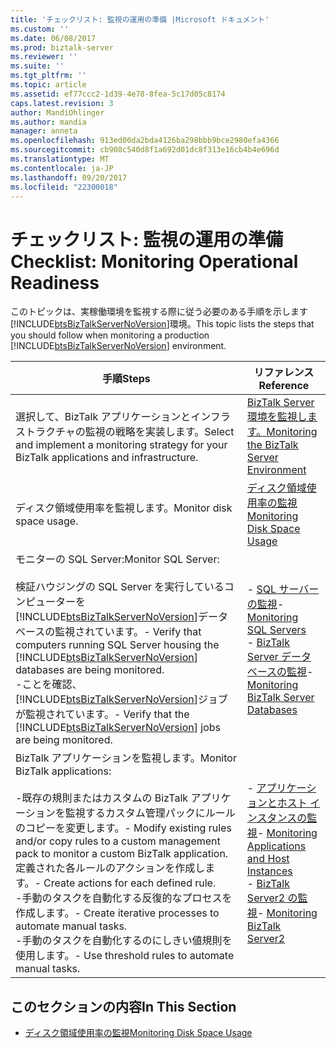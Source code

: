 ```yaml
---
title: 'チェックリスト: 監視の運用の準備 |Microsoft ドキュメント'
ms.custom: ''
ms.date: 06/08/2017
ms.prod: biztalk-server
ms.reviewer: ''
ms.suite: ''
ms.tgt_pltfrm: ''
ms.topic: article
ms.assetid: ef77ccc2-1d39-4e78-8fea-5c17d05c8174
caps.latest.revision: 3
author: MandiOhlinger
ms.author: mandia
manager: anneta
ms.openlocfilehash: 913ed00da2bda4126ba298bbb9bce2980efa4366
ms.sourcegitcommit: cb908c540d8f1a692d01dc8f313e16cb4b4e696d
ms.translationtype: MT
ms.contentlocale: ja-JP
ms.lasthandoff: 09/20/2017
ms.locfileid: "22300018"
---
```

# <a name="checklist-monitoring-operational-readiness"></a><span data-ttu-id="ee670-102">チェックリスト: 監視の運用の準備</span><span class="sxs-lookup"><span data-stu-id="ee670-102">Checklist: Monitoring Operational Readiness</span></span>
<span data-ttu-id="ee670-103">このトピックは、実稼働環境を監視する際に従う必要のある手順を示します[!INCLUDE[btsBizTalkServerNoVersion](../includes/btsbiztalkservernoversion-md.md)]環境。</span><span class="sxs-lookup"><span data-stu-id="ee670-103">This topic lists the steps that you should follow when monitoring a production [!INCLUDE[btsBizTalkServerNoVersion](../includes/btsbiztalkservernoversion-md.md)] environment.</span></span>  
  
|<span data-ttu-id="ee670-104">手順</span><span class="sxs-lookup"><span data-stu-id="ee670-104">Steps</span></span>|<span data-ttu-id="ee670-105">リファレンス</span><span class="sxs-lookup"><span data-stu-id="ee670-105">Reference</span></span>|  
|-----------|---------------|  
|<span data-ttu-id="ee670-106">選択して、BizTalk アプリケーションとインフラストラクチャの監視の戦略を実装します。</span><span class="sxs-lookup"><span data-stu-id="ee670-106">Select and implement a monitoring strategy for your BizTalk applications and infrastructure.</span></span>|[<span data-ttu-id="ee670-107">BizTalk Server 環境を監視します。</span><span class="sxs-lookup"><span data-stu-id="ee670-107">Monitoring the BizTalk Server Environment</span></span>](../technical-guides/monitoring-the-biztalk-server-environment.md)|  
|<span data-ttu-id="ee670-108">ディスク領域使用率を監視します。</span><span class="sxs-lookup"><span data-stu-id="ee670-108">Monitor disk space usage.</span></span>|[<span data-ttu-id="ee670-109">ディスク領域使用率の監視</span><span class="sxs-lookup"><span data-stu-id="ee670-109">Monitoring Disk Space Usage</span></span>](../technical-guides/monitoring-disk-space-usage.md)|  
|<span data-ttu-id="ee670-110">モニターの SQL Server:</span><span class="sxs-lookup"><span data-stu-id="ee670-110">Monitor SQL Server:</span></span><br /><br /> <span data-ttu-id="ee670-111">検証ハウジングの SQL Server を実行しているコンピューターを[!INCLUDE[btsBizTalkServerNoVersion](../includes/btsbiztalkservernoversion-md.md)]データベースの監視されています。</span><span class="sxs-lookup"><span data-stu-id="ee670-111">-   Verify that computers running SQL Server housing the [!INCLUDE[btsBizTalkServerNoVersion](../includes/btsbiztalkservernoversion-md.md)] databases are being monitored.</span></span><br /><span data-ttu-id="ee670-112">-ことを確認、[!INCLUDE[btsBizTalkServerNoVersion](../includes/btsbiztalkservernoversion-md.md)]ジョブが監視されています。</span><span class="sxs-lookup"><span data-stu-id="ee670-112">-   Verify that the [!INCLUDE[btsBizTalkServerNoVersion](../includes/btsbiztalkservernoversion-md.md)] jobs are being monitored.</span></span>|<span data-ttu-id="ee670-113">-   [SQL サーバーの監視](../technical-guides/monitoring-sql-servers.md)</span><span class="sxs-lookup"><span data-stu-id="ee670-113">-   [Monitoring SQL Servers](../technical-guides/monitoring-sql-servers.md)</span></span><br /><span data-ttu-id="ee670-114">-   [BizTalk Server データベースの監視](../technical-guides/monitoring-biztalk-server-databases.md)</span><span class="sxs-lookup"><span data-stu-id="ee670-114">-   [Monitoring BizTalk Server Databases](../technical-guides/monitoring-biztalk-server-databases.md)</span></span>|  
|<span data-ttu-id="ee670-115">BizTalk アプリケーションを監視します。</span><span class="sxs-lookup"><span data-stu-id="ee670-115">Monitor BizTalk applications:</span></span><br /><br /> <span data-ttu-id="ee670-116">-既存の規則またはカスタムの BizTalk アプリケーションを監視するカスタム管理パックにルールのコピーを変更します。</span><span class="sxs-lookup"><span data-stu-id="ee670-116">-   Modify existing rules and/or copy rules to a custom management pack to monitor a custom BizTalk application.</span></span><br /><span data-ttu-id="ee670-117">定義された各ルールのアクションを作成します。</span><span class="sxs-lookup"><span data-stu-id="ee670-117">-   Create actions for each defined rule.</span></span><br /><span data-ttu-id="ee670-118">-手動のタスクを自動化する反復的なプロセスを作成します。</span><span class="sxs-lookup"><span data-stu-id="ee670-118">-   Create iterative processes to automate manual tasks.</span></span><br /><span data-ttu-id="ee670-119">-手動のタスクを自動化するのにしきい値規則を使用します。</span><span class="sxs-lookup"><span data-stu-id="ee670-119">-   Use threshold rules to automate manual tasks.</span></span>|<span data-ttu-id="ee670-120">-   [アプリケーションとホスト インスタンスの監視](../technical-guides/monitoring-applications-and-host-instances.md)</span><span class="sxs-lookup"><span data-stu-id="ee670-120">-   [Monitoring Applications and Host Instances](../technical-guides/monitoring-applications-and-host-instances.md)</span></span><br /><span data-ttu-id="ee670-121">-   [BizTalk Server2 の監視](../technical-guides/monitoring-biztalk-server2.md)</span><span class="sxs-lookup"><span data-stu-id="ee670-121">-   [Monitoring BizTalk Server2](../technical-guides/monitoring-biztalk-server2.md)</span></span>|  
  
## <a name="in-this-section"></a><span data-ttu-id="ee670-122">このセクションの内容</span><span class="sxs-lookup"><span data-stu-id="ee670-122">In This Section</span></span>  
  
-   [<span data-ttu-id="ee670-123">ディスク領域使用率の監視</span><span class="sxs-lookup"><span data-stu-id="ee670-123">Monitoring Disk Space Usage</span></span>](../technical-guides/monitoring-disk-space-usage.md)